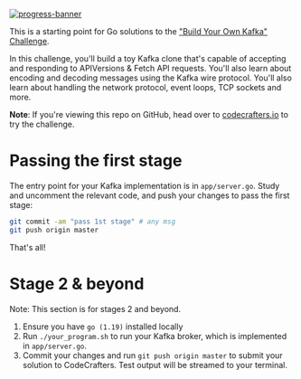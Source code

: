 [![progress-banner](https://backend.codecrafters.io/progress/kafka/5ebb5832-0937-46b4-b476-f8380e26c4b6)](https://app.codecrafters.io/users/codecrafters-bot?r=2qF)

This is a starting point for Go solutions to the
["Build Your Own Kafka" Challenge](https://codecrafters.io/challenges/kafka).

In this challenge, you'll build a toy Kafka clone that's capable of accepting
and responding to APIVersions & Fetch API requests. You'll also learn about
encoding and decoding messages using the Kafka wire protocol. You'll also learn
about handling the network protocol, event loops, TCP sockets and more.

**Note**: If you're viewing this repo on GitHub, head over to
[codecrafters.io](https://codecrafters.io) to try the challenge.

# Passing the first stage

The entry point for your Kafka implementation is in `app/server.go`. Study and
uncomment the relevant code, and push your changes to pass the first stage:

```sh
git commit -am "pass 1st stage" # any msg
git push origin master
```

That's all!

# Stage 2 & beyond

Note: This section is for stages 2 and beyond.

1. Ensure you have `go (1.19)` installed locally
1. Run `./your_program.sh` to run your Kafka broker, which is implemented in
   `app/server.go`.
1. Commit your changes and run `git push origin master` to submit your solution
   to CodeCrafters. Test output will be streamed to your terminal.
